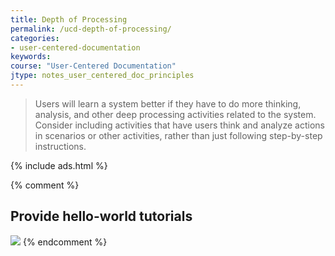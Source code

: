 ```yaml
---
title: Depth of Processing
permalink: /ucd-depth-of-processing/
categories:
- user-centered-documentation
keywords:
course: "User-Centered Documentation"
jtype: notes_user_centered_doc_principles
---
```


> Users will learn a system better if they have to do more thinking, analysis, and other deep processing activities related to the system. Consider including activities that have users think and analyze actions in scenarios or other activities, rather than just following step-by-step instructions.

{% include ads.html %}

{% comment %}
## Provide hello-world tutorials

<a href="http://www.docker.com/tryit/"><img src="/user_centered_doc/media/rasters/docker.png"/></a>
{% endcomment %}
